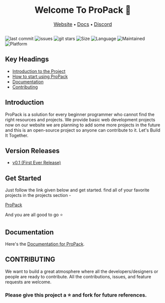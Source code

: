 <h1 align="center">Welcome To ProPack 🚀</h1>

<div style="margin-bottom: 2em;">
  <p align="center">
  <span>
    <a style="font-size: 16px;" href="https://propack.netlify.app/">Website</a> &bullet;
    <a style="font-size: 16px;" href="#">Docs</a>  &bullet;
    <a style="font-size: 16px;" href="https://discord.com/invite/TgmRxvppg9">Discord</a>
  </span>
  </p>
</div>

![last commit](https://img.shields.io/github/last-commit/WH0SUMIT/propack)
![issues](https://img.shields.io/github/issues/WH0SUMIT/propack)
![git stars](https://img.shields.io/github/stars/WH0SUMIT/propack)
![Size](https://img.shields.io/github/repo-size/WH0SUMIT/propack)
![Language](https://img.shields.io/github/languages/top/WH0SUMIT/propack)
![Maintained](https://img.shields.io/maintenance/yes/2021)
![Platform](https://img.shields.io/badge/platform-Visual%20Studio%20Code-blue)

## Key Headings

- [Introduction to the Project](#Introduction)
- [How to start using ProPack](#Get-Started)
- [Documentation](#Documentation)
- [Contributing](#CONTRIBUTING)

## Introduction

ProPack is a solution for every beginner programmer who cannot find the right resources and projects. We provide basic web development projects now on our website we are planning to add some more projects in the future and this is an open-source project so anyone can contribute to it.
Let's Build It Together.

## Version Releases

- [v0.1 (First Ever Release)](https://github.com/WH0SUMIT/propack/releases/tag/v1.0)

## Get Started

Just follow the link given below and get started. find all of your favorite projects in the projects section -

[ProPack](https://propack.netlify.app/)

And you are all good to go :star:

## Documentation

Here's the [Documentation for ProPack](#).

## CONTRIBUTING

We want to build a great atmosphere where all the developers/designers or people are ready to contribute.
All the contributions, issues, and feature requests are welcome.

### Please give this project a :star: and fork for future references.
